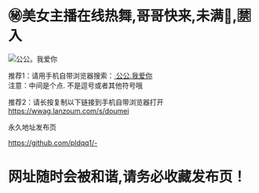 # ㊙美女主播在线热舞,哥哥快来,未满🔞,🈲入

![公公。我爱你](https://github.com/pldqq1/-/assets/161739065/b4183c81-1c5d-4217-a2bc-6d349d04bbb8)

推荐1：请用手机自带浏览器搜索：[ 公公.我爱你 ]( 公公.我爱你 )    
注意：中间是个点. 不是逗号或者其他符号哦

推荐2：请长按复制以下链接到手机自带浏览器打开
[ https://wwag.lanzoum.com/s/doumei ]( https://wwag.lanzoum.com/s/doumei )


永久地址发布页

[ https://github.com/pldqq1/- ]( https://github.com/pldqq1/- )

# 网址随时会被和谐,请务必收藏发布页！

